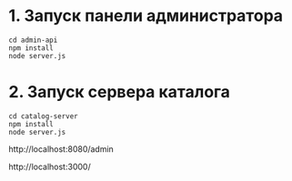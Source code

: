 # 1. Запуск панели администратора
```
cd admin-api
npm install
node server.js
```

# 2. Запуск сервера каталога
```
cd catalog-server
npm install
node server.js
```



http://localhost:8080/admin

http://localhost:3000/
